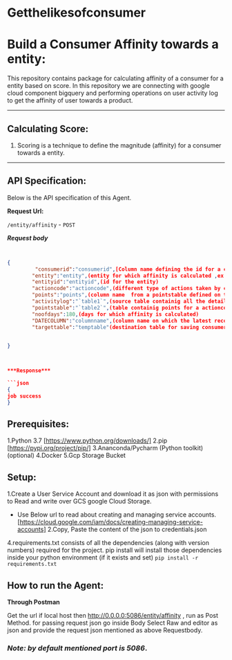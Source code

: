 # Getthelikesofconsumer
# Build a Consumer Affinity towards a entity:

 This repository contains package for calculating affinity of a consumer for a entity based on score. In this repository we are connecting with google cloud component bigquery and performing operations on user activity log to get the affinity of user towards a product.
 
------------------

## Calculating Score:

1. Scoring is  a technique to define the magnitude (affinity) for a consumer towards a entity.



-------------------


## API Specification:

Below is the API specification of this Agent.

**Request Url:**

`/entity/affinity` - `POST`

***Request body***

```json


{
         "consumerid":"consumerid",[Column name defining the id for a consumer]
        "entity":"entity",(entity for which affinity is calculated ,ex: product ,bike,car etc)
        "entityid":"entityid",(id for the entity)
        "actioncode":"actioncode",(different type of actions taken by consumer for a entity like "view","add_to_cart")
        "points":"points",(column name  from a pointstable defined on the basis of actioncode from activity log)
        "activitylog":"`table1`",(source table containig all the details for a consumer)
        "pointstable":"`table2`",(table containig points for a actioncode)
        "noofdays":180,(days for which affinity is calculated)
        "DATECOLUMN":"columnname",(column name on which the latest records to be retrieved)
        "targettable":"temptable"(destination table for saving consumer,entityid,score)

 
}



***Response***

```json
{
job success
}
```
   
## Prerequisites:

1.Python 3.7 [https://www.python.org/downloads/]
2.pip [https://pypi.org/project/pip/]
3.Ananconda/Pycharm (Python toolkit) (optional)
4.Docker
5.Gcp Storage Bucket

## Setup:

1.Create a User Service Account and download it as json with permissions to Read and write over GCS google Cloud Storage.
- Use Below url to read about creating and managing service accounts.
[https://cloud.google.com/iam/docs/creating-managing-service-accounts]
2.Copy, Paste the content of the json to credentials.json

4.requirements.txt consists of all the dependencies (along with version numbers) required for the project. pip install will install those dependencies inside your python environment (if it exists and set)
       `pip install -r requirements.txt`
 
## How to run the Agent:

**Through Postman**

Get the url if local host then http://0.0.0.0:5086/entity/affinity , run as Post Method.
for passing request json go inside Body Select Raw and editor as json and provide the request json mentioned as above Requestbody.
### *Note: by default mentioned port is 5086*.

